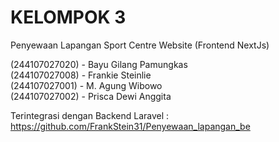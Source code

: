 # KELOMPOK 3 <br>

Penyewaan Lapangan Sport Centre Website (Frontend NextJs) <br>

(244107027020) - Bayu Gilang Pamungkas <br>
(244107027008) - Frankie Steinlie <br>
(244107027001) - M. Agung Wibowo <br>
(244107027002) - Prisca Dewi Anggita <br>

Terintegrasi dengan Backend Laravel : https://github.com/FrankStein31/Penyewaan_lapangan_be
<br>
